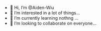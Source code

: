 - 👋 Hi, I’m @Aiden-Wiu
- 👀 I’m interested in  a lot of things...
- 🌱 I’m currently learning nothng ...
- 💞️ I’m looking to collaborate on everyone...


<!---
Aiden-Wiu/Aiden-Wiu is a ✨ special ✨ repository because its `README.md` (this file) appears on your GitHub profile.
You can click the Preview link to take a look at your changes.
--->

